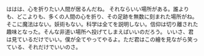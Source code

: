 ははは、心を折りたい人間が居るんだね。
それならいい場所がある。誰よりも、どこよりも、多くの人間の心を折り、その足跡を無数に刻まれた場所がね。
そこに魔法はない。妖術もない。科学は全てを説明しない。信仰は切り離された趣味となった。そんな非道い場所へ投げてしまえばいいのだろう。
いいさ、君は見ているだけでいい。僕が全てやってやるよ。ただ君はこの繪を見ながら笑っている、それだけでいいのさ。